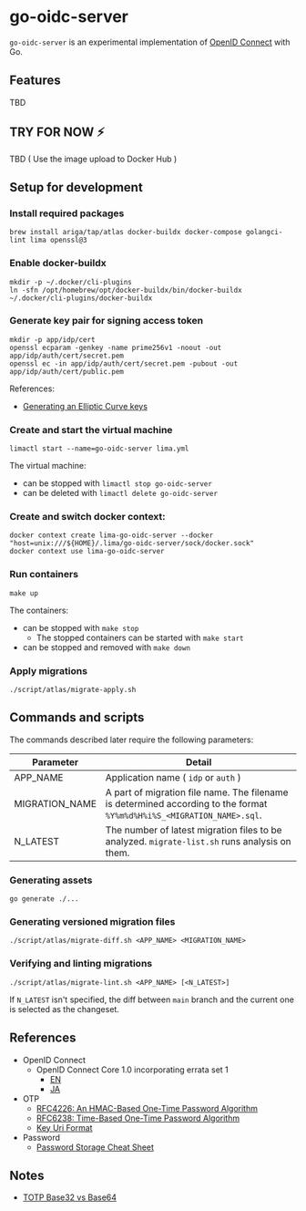 # go-oidc-server

`go-oidc-server` is an experimental implementation of [OpenID Connect](https://openid.net/connect/) with Go.

## Features

TBD

## TRY FOR NOW :zap:

TBD ( Use the image upload to Docker Hub )

## Setup for development

### Install required packages

```
brew install ariga/tap/atlas docker-buildx docker-compose golangci-lint lima openssl@3
```

### Enable docker-buildx

```
mkdir -p ~/.docker/cli-plugins
ln -sfn /opt/homebrew/opt/docker-buildx/bin/docker-buildx ~/.docker/cli-plugins/docker-buildx
```

### Generate key pair for signing access token

```
mkdir -p app/idp/cert
openssl ecparam -genkey -name prime256v1 -noout -out app/idp/auth/cert/secret.pem
openssl ec -in app/idp/auth/cert/secret.pem -pubout -out app/idp/auth/cert/public.pem
```

References:

- [Generating an Elliptic Curve keys](https://cloud.google.com/iot/docs/how-tos/credentials/keys#generating_an_elliptic_curve_keys)

### Create and start the virtual machine

```
limactl start --name=go-oidc-server lima.yml
```

The virtual machine:

  - can be stopped with `limactl stop go-oidc-server`
  - can be deleted with `limactl delete go-oidc-server`

### Create and switch docker context:

```
docker context create lima-go-oidc-server --docker "host=unix:///${HOME}/.lima/go-oidc-server/sock/docker.sock"
docker context use lima-go-oidc-server
```

### Run containers

```
make up
```

The containers:

  - can be stopped with `make stop`
    - The stopped containers can be started with `make start`
  - can be stopped and removed with `make down`

### Apply migrations

```
./script/atlas/migrate-apply.sh
```

## Commands and scripts

The commands described later require the following parameters:

| Parameter      | Detail                                                                                                                 |
|----------------|------------------------------------------------------------------------------------------------------------------------|
| APP_NAME       | Application name ( `idp` or `auth` )                                                                                   |
| MIGRATION_NAME | A part of migration file name. The filename is determined according to the format `%Y%m%d%H%i%S_<MIGRATION_NAME>.sql`. |
| N_LATEST       | The number of latest migration files to be analyzed. `migrate-list.sh` runs analysis on them.                          |

### Generating assets

```
go generate ./...
```

### Generating versioned migration files

```
./script/atlas/migrate-diff.sh <APP_NAME> <MIGRATION_NAME>
```

### Verifying and linting migrations

```
./script/atlas/migrate-lint.sh <APP_NAME> [<N_LATEST>]
```

If `N_LATEST` isn't specified, the diff between `main` branch and the current one is selected as the changeset.

## References

- OpenID Connect
  - OpenID Connect Core 1.0 incorporating errata set 1
    - [EN](https://openid.net/specs/openid-connect-core-1_0.html)
    - [JA](https://openid-foundation-japan.github.io/openid-connect-core-1_0.ja.html)
- OTP
  - [RFC4226: An HMAC-Based One-Time Password Algorithm](https://www.rfc-editor.org/rfc/rfc4226)
  - [RFC6238: Time-Based One-Time Password Algorithm](https://www.rfc-editor.org/rfc/rfc6238)
  - [Key Uri Format](https://github.com/google/google-authenticator/wiki/Key-Uri-Format)
- Password
  - [Password Storage Cheat Sheet](https://cheatsheetseries.owasp.org/cheatsheets/Password_Storage_Cheat_Sheet.html)

## Notes

- [TOTP Base32 vs Base64](https://stackoverflow.com/questions/50082075/totp-base32-vs-base64)
